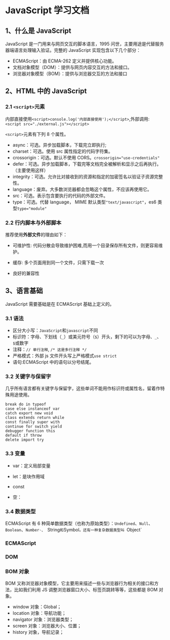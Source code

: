 # JavaScript 学习文档

## 1、什么是 JavaScript

JavaScript 是一门用来与网页交互的脚本语言，1995 问世，主要用途是代替服务器端语言处理输入验证。完整的 JavaScript 实现包含以下几个部分：

- ECMAScript：由 ECMA-262 定义并提供核心功能。
- 文档对象模型（DOM）：提供与网页内容交互的方法和接口。
- 浏览器对象模型（BOM）：提供与浏览器交互的方法和接口

## 2、HTML 中的 JavaScript

### 2.1 `<script>`元素

内部直接使用`<script>console.log('内部直接使用');</script>`,外部调用:`<script src="./external.js"></script>`

`<script>`元素有下列 8 个属性。

- async：可选。异步加载脚本，下载完立即执行;
- charset：可选。使用 src 属性指定的代码字符集。
- crossorigin：可选。默认不使用 CORS。`crossorigin="use-credentials"`
- defer：可选。异步加载脚本，下载完等文档完全被解析和显示之后再执行。（主要使用这样）
- integrity：可选。允许比对接收到的资源和指定的加密签名以验证子资源完整性。
- language：废弃。大多数浏览器都会忽略这个属性，不应该再使用它。
- src：可选。表示包含要执行的代码的外部文件。
- type：可选。代替 language， MIME 默认类型`"text/javascript"`，es6 类型`type="module"`

### 2.2 行内脚本与外部脚本

推荐使用**外部文件**的理由如下：

- 可维护性: 代码分散会导致维护困难,而用一个目录保存所有文件，则更容易维护。

- 缓存: 多个页面用到同一个文件，只需下载一次

- 良好的兼容性

## 3、语言基础

JavaScript 需要基础是在 ECMAScript 基础上定义的。

### 3.1 语法

- 区分大小写：`JavaScript`和`javascript`不同
- 标识符：字母、下划线（`_`）或美元符号（`$`）开头，剩下的可以为字母、`_`、`$`或数字
- 注释：`// 单行注释`, `/* 这是多行注释 */ `
- 严格模式：外部 js 文件开头写上严格模式`use strict`
- 语句:ECMAScript 中的语句以分号结尾。

### 3.2 关键字与保留字

几乎所有语言都有关键字与保留字，这些单词不能用作标识符或属性名，留着作特殊用途使用。

```
break do in typeof
case else instanceof var
catch export new void
class extends return while
const finally super with
continue for switch yield
debugger function this
default if throw
delete import try
```

### 3.3 变量

- var：定义局部变量

- let：是块作用域
- const
- 空：

### 3.4 数据类型

ECMAScript 有 6 种简单数据类型（也称为原始类型）：`Undefined`、`Null`、`Boolean`、`Number·、
`String`和`Symbol`。还有一种复杂数据类型叫 `Object`

### ECMAScript

### DOM

### BOM 对象

BOM 又称浏览器对象模型，它主要用来描述一些与浏览器行为相关的接口和方法，比如我们利用 JS 调整浏览器窗口大小、标签页跳转等等，这些都是 BOM 对象。

- window 对象：Global；
- location 对象：导航功能；
- navigator 对象：浏览器类型；
- screen 对象：浏览器大小、位置；
- history 对象，导航记录；
